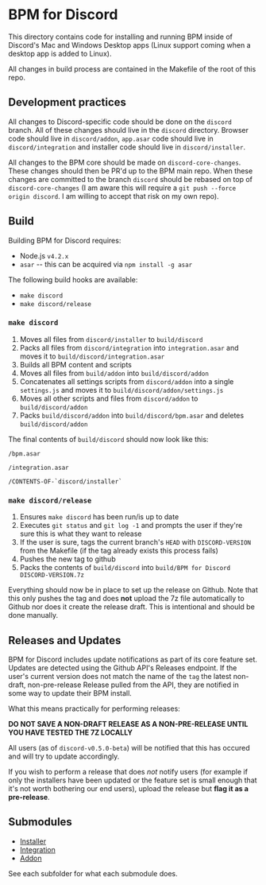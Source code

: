 # BPM for Discord

This directory contains code for installing and running BPM inside of Discord's Mac and Windows Desktop apps (Linux support coming when a desktop app is added to Linux).

All changes in build process are contained in the Makefile of the root of this repo.

## Development practices

All changes to Discord-specific code should be done on the `discord` branch.  All of these changes should live in the `discord` directory.  Browser code should live in `discord/addon`, `app.asar` code should live in `discord/integration` and installer code should live in `discord/installer`. 

All changes to the BPM core should be made on `discord-core-changes`.  These changes should then be PR'd up to the BPM main repo.  When these changes are committed to the branch `discord` should be rebased on top of `discord-core-changes` (I am aware this will require a `git push --force origin discord`.  I am willing to accept that risk on my own repo).

## Build

Building BPM for Discord requires:
* Node.js `v4.2.x`
* `asar` -- this can be acquired via `npm install -g asar`

The following build hooks are available:
* `make discord`
* `make discord/release`

### `make discord`

1. Moves all files from `discord/installer` to `build/discord`
2. Packs all files from `discord/integration` into `integration.asar` and moves it to `build/discord/integration.asar`
3. Builds all BPM content and scripts
4. Moves all files from `build/addon` into `build/discord/addon`
5. Concatenates all settings scripts from `discord/addon` into a single `settings.js` and moves it to `build/discord/addon/settings.js`
6. Moves all other scripts and files from `discord/addon` to `build/discord/addon`
7. Packs `build/discord/addon` into `build/discord/bpm.asar` and deletes `build/discord/addon`

The final contents of `build/discord` should now look like this:
    
    /bpm.asar
    
    /integration.asar
    
    /CONTENTS-OF-`discord/installer`

### `make discord/release`

1.  Ensures `make discord` has been run/is up to date
2.  Executes `git status` and `git log -1` and prompts the user if they're sure this is what they want to release
3.  If the user is sure, tags the current branch's `HEAD` with `DISCORD-VERSION` from the Makefile (if the tag already exists this process fails)
4.  Pushes the new tag to github
5.  Packs the contents of `build/discord` into `build/BPM for Discord DISCORD-VERSION.7z`

Everything should now be in place to set up the release on Github.  Note that this only pushes the tag and does **not** upload the 7z file automatically to Github nor does it create the release draft.  This is intentional and should be done manually.

## Releases and Updates

BPM for Discord includes update notifications as part of its core feature set.  Updates are detected using the Github API's Releases endpoint.  If the user's current version does not match the name of the `tag` the latest non-draft, non-pre-release Release pulled from the API, they are notified in some way to update their BPM install.

What this means practically for performing releases:

**DO NOT SAVE A NON-DRAFT RELEASE AS A NON-PRE-RELEASE UNTIL YOU HAVE TESTED THE 7Z LOCALLY**

 All users (as of `discord-v0.5.0-beta`) will be notified that this has occured and will try to update accordingly.  

If you wish to perform a release that does _not_ notify users (for example if only the installers have been updated or the feature set is small enough that it's not worth bothering our end users), upload the release but **flag it as a pre-release**.

## Submodules

* <a href="https://github.com/ByzantineFailure/bpm/tree/discord/discord/installer">Installer</a>
* <a href="https://github.com/ByzantineFailure/bpm/tree/discord/discord/integration">Integration</a>
* <a href="https://github.com/ByzantineFailure/bpm/tree/discord/discord/addon">Addon</a>

See each subfolder for what each submodule does.


